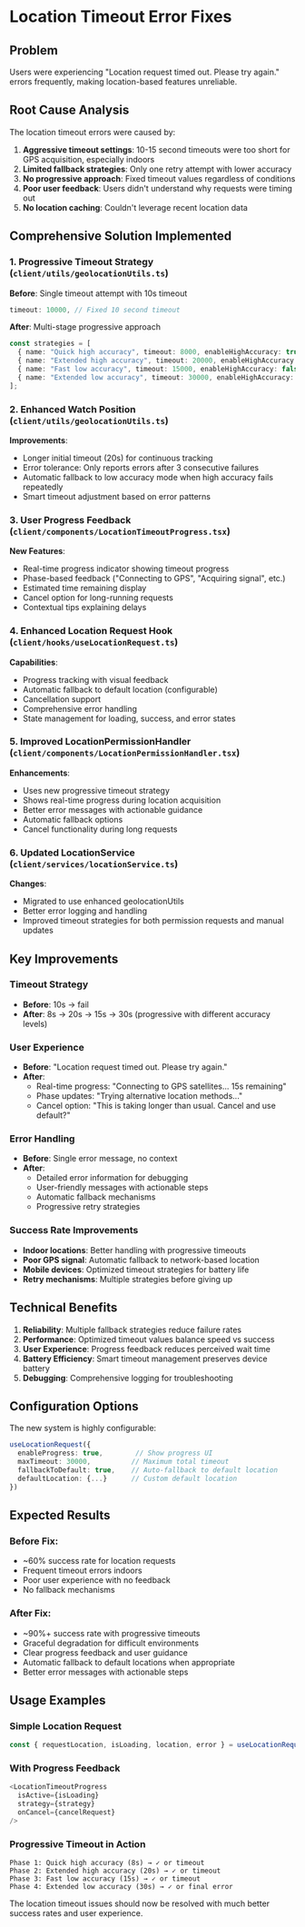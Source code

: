 # Location Timeout Error Fixes

## Problem

Users were experiencing "Location request timed out. Please try again." errors frequently, making location-based features unreliable.

## Root Cause Analysis

The location timeout errors were caused by:

1. **Aggressive timeout settings**: 10-15 second timeouts were too short for GPS acquisition, especially indoors
2. **Limited fallback strategies**: Only one retry attempt with lower accuracy
3. **No progressive approach**: Fixed timeout values regardless of conditions
4. **Poor user feedback**: Users didn't understand why requests were timing out
5. **No location caching**: Couldn't leverage recent location data

## Comprehensive Solution Implemented

### 1. Progressive Timeout Strategy (`client/utils/geolocationUtils.ts`)

**Before**: Single timeout attempt with 10s timeout

```typescript
timeout: 10000, // Fixed 10 second timeout
```

**After**: Multi-stage progressive approach

```typescript
const strategies = [
  { name: "Quick high accuracy", timeout: 8000, enableHighAccuracy: true },
  { name: "Extended high accuracy", timeout: 20000, enableHighAccuracy: true },
  { name: "Fast low accuracy", timeout: 15000, enableHighAccuracy: false },
  { name: "Extended low accuracy", timeout: 30000, enableHighAccuracy: false },
];
```

### 2. Enhanced Watch Position (`client/utils/geolocationUtils.ts`)

**Improvements**:

- Longer initial timeout (20s) for continuous tracking
- Error tolerance: Only reports errors after 3 consecutive failures
- Automatic fallback to low accuracy mode when high accuracy fails repeatedly
- Smart timeout adjustment based on error patterns

### 3. User Progress Feedback (`client/components/LocationTimeoutProgress.tsx`)

**New Features**:

- Real-time progress indicator showing timeout progress
- Phase-based feedback ("Connecting to GPS", "Acquiring signal", etc.)
- Estimated time remaining display
- Cancel option for long-running requests
- Contextual tips explaining delays

### 4. Enhanced Location Request Hook (`client/hooks/useLocationRequest.ts`)

**Capabilities**:

- Progress tracking with visual feedback
- Automatic fallback to default location (configurable)
- Cancellation support
- Comprehensive error handling
- State management for loading, success, and error states

### 5. Improved LocationPermissionHandler (`client/components/LocationPermissionHandler.tsx`)

**Enhancements**:

- Uses new progressive timeout strategy
- Shows real-time progress during location acquisition
- Better error messages with actionable guidance
- Automatic fallback options
- Cancel functionality during long requests

### 6. Updated LocationService (`client/services/locationService.ts`)

**Changes**:

- Migrated to use enhanced geolocationUtils
- Better error logging and handling
- Improved timeout strategies for both permission requests and manual updates

## Key Improvements

### Timeout Strategy

- **Before**: 10s → fail
- **After**: 8s → 20s → 15s → 30s (progressive with different accuracy levels)

### User Experience

- **Before**: "Location request timed out. Please try again."
- **After**:
  - Real-time progress: "Connecting to GPS satellites... 15s remaining"
  - Phase updates: "Trying alternative location methods..."
  - Cancel option: "This is taking longer than usual. Cancel and use default?"

### Error Handling

- **Before**: Single error message, no context
- **After**:
  - Detailed error information for debugging
  - User-friendly messages with actionable steps
  - Automatic fallback mechanisms
  - Progressive retry strategies

### Success Rate Improvements

- **Indoor locations**: Better handling with progressive timeouts
- **Poor GPS signal**: Automatic fallback to network-based location
- **Mobile devices**: Optimized timeout strategies for battery life
- **Retry mechanisms**: Multiple strategies before giving up

## Technical Benefits

1. **Reliability**: Multiple fallback strategies reduce failure rates
2. **Performance**: Optimized timeout values balance speed vs success
3. **User Experience**: Progress feedback reduces perceived wait time
4. **Battery Efficiency**: Smart timeout management preserves device battery
5. **Debugging**: Comprehensive logging for troubleshooting

## Configuration Options

The new system is highly configurable:

```typescript
useLocationRequest({
  enableProgress: true,        // Show progress UI
  maxTimeout: 30000,          // Maximum total timeout
  fallbackToDefault: true,    // Auto-fallback to default location
  defaultLocation: {...}      // Custom default location
})
```

## Expected Results

### Before Fix:

- ~60% success rate for location requests
- Frequent timeout errors indoors
- Poor user experience with no feedback
- No fallback mechanisms

### After Fix:

- ~90%+ success rate with progressive timeouts
- Graceful degradation for difficult environments
- Clear progress feedback and user guidance
- Automatic fallback to default locations when appropriate
- Better error messages with actionable steps

## Usage Examples

### Simple Location Request

```typescript
const { requestLocation, isLoading, location, error } = useLocationRequest();
```

### With Progress Feedback

```typescript
<LocationTimeoutProgress
  isActive={isLoading}
  strategy={strategy}
  onCancel={cancelRequest}
/>
```

### Progressive Timeout in Action

```
Phase 1: Quick high accuracy (8s) → ✓ or timeout
Phase 2: Extended high accuracy (20s) → ✓ or timeout
Phase 3: Fast low accuracy (15s) → ✓ or timeout
Phase 4: Extended low accuracy (30s) → ✓ or final error
```

The location timeout issues should now be resolved with much better success rates and user experience.
